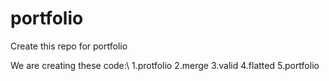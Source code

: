 # portfolio
Create this repo for portfolio

We are creating these code:\\
1.protfolio
2.merge
3.valid
4.flatted
5.portfolio
